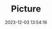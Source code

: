 ---
weight: 1
images:
- /images/edited/133.jpeg
title: Picture
date: 2023-12-03 13:54:16
tags:
- luminar
- work
---